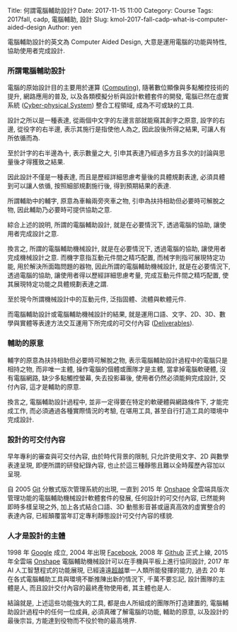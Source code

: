 Title: 何謂電腦輔助設計?
Date: 2017-11-15 11:00
Category: Course
Tags: 2017fall, cadp, 電腦輔助, 設計
Slug: kmol-2017-fall-cadp-what-is-computer-aided-design
Author: yen

電腦輔助設計的英文為 Computer Aided Design, 大意是運用電腦的功能與特性, 協助使用者完成設計.

<!-- PELICAN_END_SUMMARY -->

### 所謂電腦輔助設計

電腦的原始設計目的主要用於運算 (<a href="https://en.wikipedia.org/wiki/Computing">Computing</a>), 隨著數位顯像與多點觸控技術的提升, 網路應用的普及, 以及各類模擬分析與設計軟體套件的開發, 電腦已然在虛實系統 (<a href="https://en.wikipedia.org/wiki/Cyber-physical_system">Cyber-physical System</a>) 整合工程領域, 成為不可或缺的工具.

設計之所以是一種表達, 從兩個中文字的左邊言部就能窺其創字之原意, 設字的右邊,  從役字的右半邊, 表示其施行是指使他人為之, 因此設後所得之結果, 可讓人有所依循而為.

至於計字的右半邊為十, 表示數量之大, 引申其表達乃經過多方且多次的討論與思量後才得獲致之結果.

因此設計不僅是一種表達, 而且是歷經詳細思慮考量後的具體規劃表達, 必須具體到可以讓人依循, 按照細部規劃施行後, 得到預期結果的表達.

所謂輔助中的輔字, 原意為車輪兩旁夾車之物, 引申為扶持相助但必要時可解脫之物, 因此輔助乃必要時可提供協助之意.

綜合上述的說明, 所謂的電腦輔助設計, 就是在必要情況下, 透過電腦的協助, 讓使用者完成設計之意.

換言之, 所謂的電腦輔助機械設計, 就是在必要情況下, 透過電腦的協助, 讓使用者完成機械設計之意. 而機字意指互動元件間之精巧配置, 而械字則指可展現特定功能, 用於解決所面臨問題的器物, 因此所謂的電腦輔助機械設計, 就是在必要情況下, 透過電腦的協助, 讓使用者得以歷經詳細思慮考量, 完成互動元件間之精巧配置, 使其展現特定功能之具體規劃表達之謂.

至於現今所謂機械設計中的互動元件, 泛指固體、流體與軟體元件.

而電腦輔助設計或電腦輔助機械設計的結果, 就是運用口語、文字、2D、3D、數學與實體等表達方法交互運用下所完成的可交付內容 (<a href="https://en.wikipedia.org/wiki/Deliverable">Deliverables</a>).


### 輔助的原意

輔字的原意為扶持相助但必要時可解脫之物, 表示電腦輔助設計過程中的電腦只是相持之物, 而非唯一主體, 操作電腦的個體或團隊才是主體, 當拿掉電腦軟硬體, 沒有電腦網路, 缺少多點觸控螢幕, 失去投影幕後, 使用者仍然必須能夠完成設計, 交付內容, 這才是輔助的原意.

換言之, 電腦輔助設計過程中, 並非一定得要在特定的軟硬體與網路條件下, 才能完成工作, 而必須通過各種實際情況的考驗, 在堪用工具, 甚至自行打造工具的環境中完成設計.

### 設計的可交付內容

早年專利的審查與可交付內容, 由於時代背景的限制, 只允許使用文字、2D 與數學表達呈現, 即便所謂的研發紀錄內容, 也止於這三種靜態且難以全時履歷內容加以呈現.

自 2005 <a href="https://en.wikipedia.org/wiki/Git">Git</a> 分散式版次管理系統的出現, 一直到 2015 年 <a href="https://www.onshape.com/">Onshape</a> 全雲端具版次管理功能的電腦輔助機械設計軟體套件的發展, 任何設計的可交付內容, 已然能夠即時多樣呈現之外, 加上各式結合口語、3D 動態影音甚或逼真高效的虛實整合的表達內容, 已經顛覆當年訂定專利靜態設計可交付內容的樣貌.

### 人才是設計的主體

1998 年 <a href="https://en.wikipedia.org/wiki/Google">Google</a> 成立, 2004 年出現 <a href="https://en.wikipedia.org/wiki/Facebook">Facebook</a>, 2008 年 <a href="https://en.wikipedia.org/wiki/GitHub">Github</a> 正式上線, 2015 年全雲端 <a href="https://en.wikipedia.org/wiki/Onshape">Onshape</a> 電腦輔助機械設計可以在手機與平板上進行協同設計, 2017 年 AI 人工智慧程式的功能展現, 已經遠遠<a href="https://en.wikipedia.org/wiki/AlphaGo">超越</a>單一人類所能發揮的能力, 過去 20 年在各式電腦輔助工具與環境不斷推陳出新的情況下, 千萬不要忘記, 設計團隊的主體是人, 而且設計交付內容的最終產物使用者, 其主體也是人.

結論就是, 上述這些功能強大的工具, 都是由人所組成的團隊所打造建置的, 電腦輔助設計過程中的任何一位成員, 必須真確了解電腦的功能, 輔助的原意, 以及設計的最後宗旨, 方能達到役物而不役於物的最高境界.
